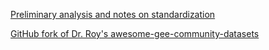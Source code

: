 [Preliminary analysis and notes on standardization](https://docs.google.com/spreadsheets/d/1OOU_1HZxI8xI9jpKEzKSIrjevNu5TRiIizPULzyrypw/edit#gid=0)

[GitHub fork of Dr. Roy's awesome-gee-community-datasets](https://eleroy3.github.io/awesome-gee-community-datasets/)
